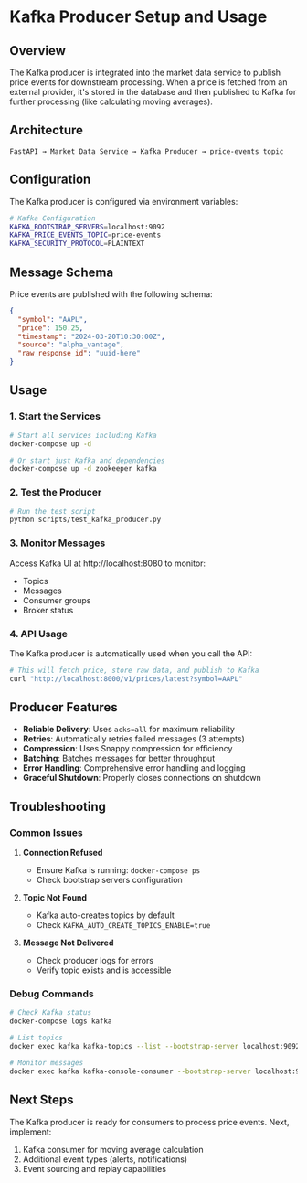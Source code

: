 # Kafka Producer Setup and Usage

## Overview

The Kafka producer is integrated into the market data service to publish price events for downstream processing. When a price is fetched from an external provider, it's stored in the database and then published to Kafka for further processing (like calculating moving averages).

## Architecture

```
FastAPI → Market Data Service → Kafka Producer → price-events topic
```

## Configuration

The Kafka producer is configured via environment variables:

```bash
# Kafka Configuration
KAFKA_BOOTSTRAP_SERVERS=localhost:9092
KAFKA_PRICE_EVENTS_TOPIC=price-events
KAFKA_SECURITY_PROTOCOL=PLAINTEXT
```

## Message Schema

Price events are published with the following schema:

```json
{
  "symbol": "AAPL",
  "price": 150.25,
  "timestamp": "2024-03-20T10:30:00Z",
  "source": "alpha_vantage",
  "raw_response_id": "uuid-here"
}
```

## Usage

### 1. Start the Services

```bash
# Start all services including Kafka
docker-compose up -d

# Or start just Kafka and dependencies
docker-compose up -d zookeeper kafka
```

### 2. Test the Producer

```bash
# Run the test script
python scripts/test_kafka_producer.py
```

### 3. Monitor Messages

Access Kafka UI at http://localhost:8080 to monitor:
- Topics
- Messages
- Consumer groups
- Broker status

### 4. API Usage

The Kafka producer is automatically used when you call the API:

```bash
# This will fetch price, store raw data, and publish to Kafka
curl "http://localhost:8000/v1/prices/latest?symbol=AAPL"
```

## Producer Features

- **Reliable Delivery**: Uses `acks=all` for maximum reliability
- **Retries**: Automatically retries failed messages (3 attempts)
- **Compression**: Uses Snappy compression for efficiency
- **Batching**: Batches messages for better throughput
- **Error Handling**: Comprehensive error handling and logging
- **Graceful Shutdown**: Properly closes connections on shutdown

## Troubleshooting

### Common Issues

1. **Connection Refused**
   - Ensure Kafka is running: `docker-compose ps`
   - Check bootstrap servers configuration

2. **Topic Not Found**
   - Kafka auto-creates topics by default
   - Check `KAFKA_AUTO_CREATE_TOPICS_ENABLE=true`

3. **Message Not Delivered**
   - Check producer logs for errors
   - Verify topic exists and is accessible

### Debug Commands

```bash
# Check Kafka status
docker-compose logs kafka

# List topics
docker exec kafka kafka-topics --list --bootstrap-server localhost:9092

# Monitor messages
docker exec kafka kafka-console-consumer --bootstrap-server localhost:9092 --topic price-events --from-beginning
```

## Next Steps

The Kafka producer is ready for consumers to process price events. Next, implement:
1. Kafka consumer for moving average calculation
2. Additional event types (alerts, notifications)
3. Event sourcing and replay capabilities 